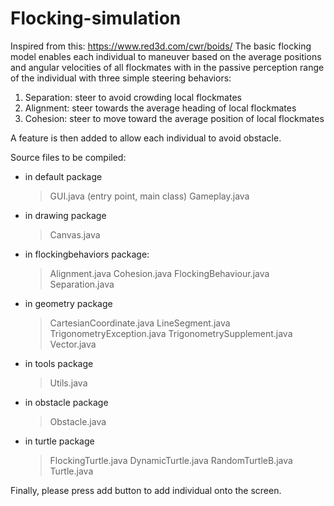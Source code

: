 # Flocking-simulation
Inspired from this: https://www.red3d.com/cwr/boids/
The basic flocking model enables each individual to maneuver based on the average positions and angular velocities of all flockmates with in the passive perception range of the individual with three simple steering behaviors:
  1. Separation: steer to avoid crowding local flockmates 
  2. Alignment: steer towards the average heading of local flockmates 
  3. Cohesion: steer to move toward the average position of local flockmates 
  
A feature is then added to allow each individual to avoid obstacle.

Source files to be compiled:
+ in default package
	> GUI.java (entry point, main class)
	> Gameplay.java 

+ in drawing package
	> Canvas.java 

+ in flockingbehaviors package:
	> Alignment.java
	> Cohesion.java
	> FlockingBehaviour.java
	> Separation.java 

+ in geometry package
	> CartesianCoordinate.java
	> LineSegment.java
	> TrigonometryException.java
	> TrigonometrySupplement.java
	> Vector.java

+ in tools package
	> Utils.java

+ in obstacle package
	> Obstacle.java

+ in turtle package
	> FlockingTurtle.java
	> DynamicTurtle.java
	> RandomTurtleB.java
	> Turtle.java

Finally, please press add button to add individual onto the screen.
